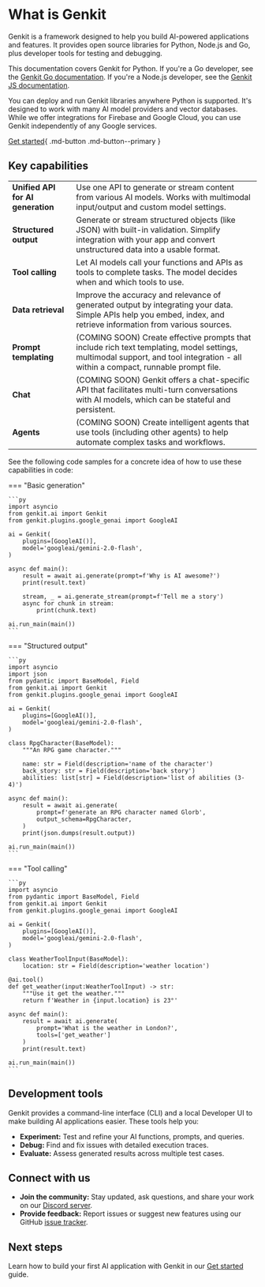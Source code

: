 # What is Genkit

Genkit is a framework designed to help you build AI-powered applications and features.
It provides open source libraries for Python, Node.js and Go, plus developer tools for testing
and debugging.

This documentation covers Genkit for Python.
If you're a Go developer, see the [Genkit Go documentation](https://firebase.google.com/docs/genkit-go/get-started-go).
If you're a Node.js developer, see the [Genkit JS documentation](https://firebase.google.com/docs/genkit).

You can deploy and run Genkit libraries anywhere Python is supported. It's designed to work with
many AI model providers and vector databases. While we offer integrations for Firebase and Google Cloud,
you can use Genkit independently of any Google services.

[Get started](./get-started.md){ .md-button .md-button--primary }

## Key capabilities

<table class="responsive key-functions">
<tr>
  <td><strong>Unified API for AI generation</strong></td>
  <td>Use one API to generate or stream content from various AI models. Works with multimodal input/output and custom model settings.</td>
</tr>
<tr>
  <td><strong>Structured output</strong></td>
  <td>Generate or stream structured objects (like JSON) with built-in validation. Simplify integration with your app and convert unstructured data into a usable format.</td>
</tr>
<tr>
  <td><strong>Tool calling</strong></td>
  <td>Let AI models call your functions and APIs as tools to complete tasks. The model decides when and which tools to use.</td>
</tr>
<tr>
  <td><strong>Data retrieval</strong></td>
  <td>Improve the accuracy and relevance of generated output by integrating your data. Simple APIs help you embed, index, and retrieve information from various sources.</td>
</tr>
<tr>
  <td><strong>Prompt templating</strong></td>
  <td>(COMING SOON) Create effective prompts that include rich text templating, model settings, multimodal support, and tool integration - all within a compact, runnable prompt file.</td>
</tr>
<tr>
  <td><strong>Chat</strong></td>
  <td>(COMING SOON) Genkit offers a chat-specific API that facilitates multi-turn conversations with AI models, which can be stateful and persistent.</td>
</tr>
<tr>
  <td><strong>Agents</strong></td>
  <td>(COMING SOON) Create intelligent agents that use tools (including other agents) to help automate complex tasks and workflows.</td>
</tr>
</table>

See the following code samples for a concrete idea of how to use these capabilities in code:

=== "Basic generation"

    ```py
    import asyncio
    from genkit.ai import Genkit
    from genkit.plugins.google_genai import GoogleAI

    ai = Genkit(
        plugins=[GoogleAI()],
        model='googleai/gemini-2.0-flash',
    )

    async def main():
        result = await ai.generate(prompt=f'Why is AI awesome?')
        print(result.text)

        stream, _ = ai.generate_stream(prompt=f'Tell me a story')
        async for chunk in stream:
            print(chunk.text)

    ai.run_main(main())
    ```

=== "Structured output"

    ```py
    import asyncio
    import json
    from pydantic import BaseModel, Field
    from genkit.ai import Genkit
    from genkit.plugins.google_genai import GoogleAI

    ai = Genkit(
        plugins=[GoogleAI()],
        model='googleai/gemini-2.0-flash',
    )

    class RpgCharacter(BaseModel):
        """An RPG game character."""

        name: str = Field(description='name of the character')
        back_story: str = Field(description='back story')
        abilities: list[str] = Field(description='list of abilities (3-4)')

    async def main():
        result = await ai.generate(
            prompt=f'generate an RPG character named Glorb',
            output_schema=RpgCharacter,
        )
        print(json.dumps(result.output))

    ai.run_main(main())
    ```

=== "Tool calling"

    ```py
    import asyncio
    from pydantic import BaseModel, Field
    from genkit.ai import Genkit
    from genkit.plugins.google_genai import GoogleAI

    ai = Genkit(
        plugins=[GoogleAI()],
        model='googleai/gemini-2.0-flash',
    )

    class WeatherToolInput(BaseModel):
        location: str = Field(description='weather location')

    @ai.tool()
    def get_weather(input:WeatherToolInput) -> str:
        """Use it get the weather."""
        return f'Weather in {input.location} is 23°'

    async def main():
        result = await ai.generate(
            prompt='What is the weather in London?',
            tools=['get_weather']
        )
        print(result.text)

    ai.run_main(main())
    ```

## Development tools

Genkit provides a command-line interface (CLI) and a local Developer UI to make building AI applications easier. These tools help you:

- **Experiment:** Test and refine your AI functions, prompts, and queries.
- **Debug:** Find and fix issues with detailed execution traces.
- **Evaluate:** Assess generated results across multiple test cases.

## Connect with us

- **Join the community:** Stay updated, ask questions, and share your work on our [Discord server](https://discord.gg/qXt5zzQKpc).
- **Provide feedback:** Report issues or suggest new features using our GitHub [issue tracker](https://github.com/firebase/genkit/issues).

## Next steps

Learn how to build your first AI application with Genkit in our [Get started](./get-started.md) guide.
